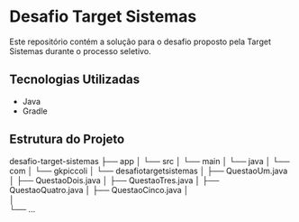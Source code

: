 # Desafio Target Sistemas

Este repositório contém a solução para o desafio proposto pela Target Sistemas durante o processo seletivo.

## Tecnologias Utilizadas

- Java
- Gradle

## Estrutura do Projeto

desafio-target-sistemas
├── app
│   └── src
│       └── main
│          └── java
│              └── com
│                  └── gkpiccoli
│                      └── desafiotargetsistemas
│                          ├── QuestaoUm.java
│                          ├── QuestaoDois.java
│                          ├── QuestaoTres.java
│                          ├── QuestaoQuatro.java
│                          ├── QuestaoCinco.java
│                     
│       
└── ...